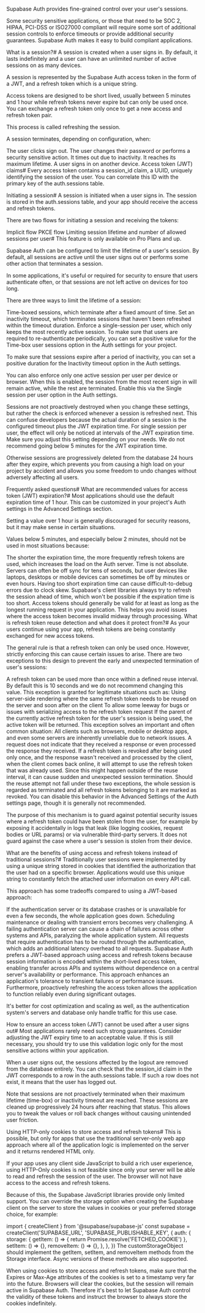 Supabase Auth provides fine-grained control over your user's sessions.

Some security sensitive applications, or those that need to be SOC 2, HIPAA, PCI-DSS or ISO27000 compliant will require some sort of additional session controls to enforce timeouts or provide additional security guarantees. Supabase Auth makes it easy to build compliant applications.

What is a session?#
A session is created when a user signs in. By default, it lasts indefinitely and a user can have an unlimited number of active sessions on as many devices.

A session is represented by the Supabase Auth access token in the form of a JWT, and a refresh token which is a unique string.

Access tokens are designed to be short lived, usually between 5 minutes and 1 hour while refresh tokens never expire but can only be used once. You can exchange a refresh token only once to get a new access and refresh token pair.

This process is called refreshing the session.

A session terminates, depending on configuration, when:

The user clicks sign out.
The user changes their password or performs a security sensitive action.
It times out due to inactivity.
It reaches its maximum lifetime.
A user signs in on another device.
Access token (JWT) claims#
Every access token contains a session_id claim, a UUID, uniquely identifying the session of the user. You can correlate this ID with the primary key of the auth.sessions table.

Initiating a session#
A session is initiated when a user signs in. The session is stored in the auth.sessions table, and your app should receive the access and refresh tokens.

There are two flows for initiating a session and receiving the tokens:

Implicit flow
PKCE flow
Limiting session lifetime and number of allowed sessions per user#
This feature is only available on Pro Plans and up.

Supabase Auth can be configured to limit the lifetime of a user's session. By default, all sessions are active until the user signs out or performs some other action that terminates a session.

In some applications, it's useful or required for security to ensure that users authenticate often, or that sessions are not left active on devices for too long.

There are three ways to limit the lifetime of a session:

Time-boxed sessions, which terminate after a fixed amount of time.
Set an inactivity timeout, which terminates sessions that haven't been refreshed within the timeout duration.
Enforce a single-session per user, which only keeps the most recently active session.
To make sure that users are required to re-authenticate periodically, you can set a positive value for the Time-box user sessions option in the Auth settings for your project.

To make sure that sessions expire after a period of inactivity, you can set a positive duration for the Inactivity timeout option in the Auth settings.

You can also enforce only one active session per user per device or browser. When this is enabled, the session from the most recent sign in will remain active, while the rest are terminated. Enable this via the Single session per user option in the Auth settings.

Sessions are not proactively destroyed when you change these settings, but rather the check is enforced whenever a session is refreshed next. This can confuse developers because the actual duration of a session is the configured timeout plus the JWT expiration time. For single session per user, the effect will only be noticed at intervals of the JWT expiration time. Make sure you adjust this setting depending on your needs. We do not recommend going below 5 minutes for the JWT expiration time.

Otherwise sessions are progressively deleted from the database 24 hours after they expire, which prevents you from causing a high load on your project by accident and allows you some freedom to undo changes without adversely affecting all users.

Frequently asked questions#
What are recommended values for access token (JWT) expiration?#
Most applications should use the default expiration time of 1 hour. This can be customized in your project's Auth settings in the Advanced Settings section.

Setting a value over 1 hour is generally discouraged for security reasons, but it may make sense in certain situations.

Values below 5 minutes, and especially below 2 minutes, should not be used in most situations because:

The shorter the expiration time, the more frequently refresh tokens are used, which increases the load on the Auth server.
Time is not absolute. Servers can often be off sync for tens of seconds, but user devices like laptops, desktops or mobile devices can sometimes be off by minutes or even hours. Having too short expiration time can cause difficult-to-debug errors due to clock skew.
Supabase's client libraries always try to refresh the session ahead of time, which won't be possible if the expiration time is too short.
Access tokens should generally be valid for at least as long as the longest running request in your application. This helps you avoid issues where the access token becomes invalid midway through processing.
What is refresh token reuse detection and what does it protect from?#
As your users continue using your app, refresh tokens are being constantly exchanged for new access tokens.

The general rule is that a refresh token can only be used once. However, strictly enforcing this can cause certain issues to arise. There are two exceptions to this design to prevent the early and unexpected termination of user's sessions:

A refresh token can be used more than once within a defined reuse interval. By default this is 10 seconds and we do not recommend changing this value. This exception is granted for legitimate situations such as:
Using server-side rendering where the same refresh token needs to be reused on the server and soon after on the client
To allow some leeway for bugs or issues with serializing access to the refresh token request
If the parent of the currently active refresh token for the user's session is being used, the active token will be returned. This exception solves an important and often common situation:
All clients such as browsers, mobile or desktop apps, and even some servers are inherently unreliable due to network issues. A request does not indicate that they received a response or even processed the response they received.
If a refresh token is revoked after being used only once, and the response wasn't received and processed by the client, when the client comes back online, it will attempt to use the refresh token that was already used. Since this might happen outside of the reuse interval, it can cause sudden and unexpected session termination.
Should the reuse attempt not fall under these two exceptions, the whole session is regarded as terminated and all refresh tokens belonging to it are marked as revoked. You can disable this behavior in the Advanced Settings of the Auth settings page, though it is generally not recommended.

The purpose of this mechanism is to guard against potential security issues where a refresh token could have been stolen from the user, for example by exposing it accidentally in logs that leak (like logging cookies, request bodies or URL params) or via vulnerable third-party servers. It does not guard against the case where a user's session is stolen from their device.

What are the benefits of using access and refresh tokens instead of traditional sessions?#
Traditionally user sessions were implemented by using a unique string stored in cookies that identified the authorization that the user had on a specific browser. Applications would use this unique string to constantly fetch the attached user information on every API call.

This approach has some tradeoffs compared to using a JWT-based approach:

If the authentication server or its database crashes or is unavailable for even a few seconds, the whole application goes down. Scheduling maintenance or dealing with transient errors becomes very challenging.
A failing authentication server can cause a chain of failures across other systems and APIs, paralyzing the whole application system.
All requests that require authentication has to be routed through the authentication, which adds an additional latency overhead to all requests.
Supabase Auth prefers a JWT-based approach using access and refresh tokens because session information is encoded within the short-lived access token, enabling transfer across APIs and systems without dependence on a central server's availability or performance. This approach enhances an application's tolerance to transient failures or performance issues. Furthermore, proactively refreshing the access token allows the application to function reliably even during significant outages.

It's better for cost optimization and scaling as well, as the authentication system's servers and database only handle traffic for this use case.

How to ensure an access token (JWT) cannot be used after a user signs out#
Most applications rarely need such strong guarantees. Consider adjusting the JWT expiry time to an acceptable value. If this is still necessary, you should try to use this validation logic only for the most sensitive actions within your application.

When a user signs out, the sessions affected by the logout are removed from the database entirely. You can check that the session_id claim in the JWT corresponds to a row in the auth.sessions table. If such a row does not exist, it means that the user has logged out.

Note that sessions are not proactively terminated when their maximum lifetime (time-box) or inactivity timeout are reached. These sessions are cleaned up progressively 24 hours after reaching that status. This allows you to tweak the values or roll back changes without causing unintended user friction.

Using HTTP-only cookies to store access and refresh tokens#
This is possible, but only for apps that use the traditional server-only web app approach where all of the application logic is implemented on the server and it returns rendered HTML only.

If your app uses any client side JavaScript to build a rich user experience, using HTTP-Only cookies is not feasible since only your server will be able to read and refresh the session of the user. The browser will not have access to the access and refresh tokens.

Because of this, the Supabase JavaScript libraries provide only limited support. You can override the storage option when creating the Supabase client on the server to store the values in cookies or your preferred storage choice, for example:

import { createClient } from '@supabase/supabase-js'
const supabase = createClient('SUPABASE_URL', 'SUPABASE_PUBLISHABLE_KEY', {
  auth: {
    storage: {
      getItem: () => {
        return Promise.resolve('FETCHED_COOKIE')
      },
      setItem: () => {},
      removeItem: () => {},
    },
  },
})
The customStorageObject should implement the getItem, setItem, and removeItem methods from the Storage interface. Async versions of these methods are also supported.

When using cookies to store access and refresh tokens, make sure that the Expires or Max-Age attributes of the cookies is set to a timestamp very far into the future. Browsers will clear the cookies, but the session will remain active in Supabase Auth. Therefore it's best to let Supabase Auth control the validity of these tokens and instruct the browser to always store the cookies indefinitely.